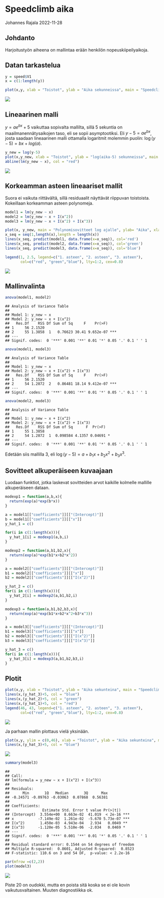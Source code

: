 Speedclimb aika
================
Johannes Rajala
2022-11-28

## Johdanto

Harjoitustyön aiheena on mallintaa erään henkilön nopeuskiipeilyaikoja.

## Datan tarkastelua

``` r
y = speed$V1
x = c(1:length(y))
```

``` r
plot(x,y, xlab = "Toistot", ylab = "Aika sekunneissa", main = "Speedclimbing ajat")
```

![](speedclimb_malli_files/figure-gfm/unnamed-chunk-3-1.png)<!-- -->

## Lineaarinen malli

$y=ae^{bx}+5$ vaikuttaa sopivalta mallilta, sillä 5 sekuntia on
maailmanennätysaikojen taso, eli se sopii asymptootiksi. Eli
$y-5 = ae^{bx}$, josta saadaan lineaarinen malli ottamalla logaritmit
molemmin puolin: $\log(y-5) = bx + log(a)$.

``` r
y_new = log(y-5)
plot(x,y_new, xlab = "Toistot", ylab = "log(aika-5) sekunneissa", main = "Log speedclimbing ajat")
abline(lm(y_new ~ x), col = "red")
```

![](speedclimb_malli_files/figure-gfm/unnamed-chunk-4-1.png)<!-- -->

## Korkeamman asteen lineaariset mallit

Suora ei vaikuta riittävältä, sillä residuaalit näyttävät riippuvan
toistoista. Kokeillaan korkeamman asteen polynomeja.

``` r
model1 = lm(y_new ~ x)
model2 = lm(y_new ~ x + I(x^2))
model3 = lm(y_new ~ x + I(x^2) + I(x^3))
```

``` r
plot(x, y_new, main = "Polynomisovitteet log ajalle", ylab= "Aika", xlab = "Toistot")
x_seq = seq(1,length(x),length = length(x))
lines(x_seq, predict(model1, data.frame(x=x_seq)), col='red')
lines(x_seq, predict(model2, data.frame(x=x_seq)), col='green')
lines(x_seq, predict(model3, data.frame(x=x_seq)), col='blue')

legend(1, 2.5, legend=c("1. asteen", "2. asteen", "3. asteen"),
       col=c("red", "green","blue"), lty=1:2, cex=0.8)
```

![](speedclimb_malli_files/figure-gfm/unnamed-chunk-6-1.png)<!-- -->

## Mallinvalinta

``` r
anova(model1, model2)
```

    ## Analysis of Variance Table
    ## 
    ## Model 1: y_new ~ x
    ## Model 2: y_new ~ x + I(x^2)
    ##   Res.Df    RSS Df Sum of Sq     F    Pr(>F)    
    ## 1     56 2.1520                                 
    ## 2     55 1.3858  1   0.76623 30.41 9.652e-07 ***
    ## ---
    ## Signif. codes:  0 '***' 0.001 '**' 0.01 '*' 0.05 '.' 0.1 ' ' 1

``` r
anova(model1, model3)
```

    ## Analysis of Variance Table
    ## 
    ## Model 1: y_new ~ x
    ## Model 2: y_new ~ x + I(x^2) + I(x^3)
    ##   Res.Df    RSS Df Sum of Sq     F    Pr(>F)    
    ## 1     56 2.1520                                 
    ## 2     54 1.2872  2   0.86481 18.14 9.412e-07 ***
    ## ---
    ## Signif. codes:  0 '***' 0.001 '**' 0.01 '*' 0.05 '.' 0.1 ' ' 1

``` r
anova(model2, model3)
```

    ## Analysis of Variance Table
    ## 
    ## Model 1: y_new ~ x + I(x^2)
    ## Model 2: y_new ~ x + I(x^2) + I(x^3)
    ##   Res.Df    RSS Df Sum of Sq      F  Pr(>F)  
    ## 1     55 1.3858                              
    ## 2     54 1.2872  1  0.098584 4.1357 0.04691 *
    ## ---
    ## Signif. codes:  0 '***' 0.001 '**' 0.01 '*' 0.05 '.' 0.1 ' ' 1

Edetään siis mallilla 3, eli $\log(y-5) = a+b_1x+b_2x^2+b_3x^3$.

## Sovitteet alkuperäiseen kuvaajaan

Luodaan funktiot, jotka laskevat sovitteiden arvot kaikille kolmelle
mallille alkuperäiseen dataan.

``` r
modexp1 = function(a,b,x){
  return(exp(a)*exp(b*x))
}

a = model1[["coefficients"]][["(Intercept)"]]
b = model1[["coefficients"]][["x"]]
y_hat_1 = c()

for(i in c(1:length(x))){
  y_hat_1[i] = modexp1(a,b,i)
}
```

``` r
modexp2 = function(a,b1,b2,x){
  return(exp(a)*exp(b1*x+b2*x^2))
}

a = model2[["coefficients"]][["(Intercept)"]]
b1 = model2[["coefficients"]][["x"]]
b2 = model2[["coefficients"]][["I(x^2)"]]

y_hat_2 = c()
for(i in c(1:length(x))){
  y_hat_2[i] = modexp2(a,b1,b2,i)
}
```

``` r
modexp3 = function(a,b1,b2,b3,x){
  return(exp(a)*exp(b1*x+b2*x^2+b3*x^3))
}

a = model3[["coefficients"]][["(Intercept)"]]
b1 = model3[["coefficients"]][["x"]]
b2 = model3[["coefficients"]][["I(x^2)"]]
b3 = model3[["coefficients"]][["I(x^3)"]]

y_hat_3 = c()
for(i in c(1:length(x))){
  y_hat_3[i] = modexp3(a,b1,b2,b3,i)
}
```

## Plotit

``` r
plot(x,y, xlab = "Toistot", ylab = "Aika sekunteina", main = "Speedclimb sovitteet")
lines(x,(y_hat_3)+5, col = "blue")
lines(x,(y_hat_2)+5, col = "green")
lines(x,(y_hat_1)+5, col = "red")
legend(46, 43, legend=c("1. asteen", "2. asteen", "3. asteen"),
       col=c("red", "green","blue"), lty=1:2, cex=0.8)
```

![](speedclimb_malli_files/figure-gfm/unnamed-chunk-13-1.png)<!-- -->

Ja parhaan mallin plottaus vielä yksinään.

``` r
plot(x,y, ylim = c(0,46), xlab = "Toistot", ylab = "Aika sekunteina", main = "Speedclimb, paras sovite")
lines(x,(y_hat_3)+5, col = "blue")
```

![](speedclimb_malli_files/figure-gfm/unnamed-chunk-14-1.png)<!-- -->

``` r
summary(model3)
```

    ## 
    ## Call:
    ## lm(formula = y_new ~ x + I(x^2) + I(x^3))
    ## 
    ## Residuals:
    ##      Min       1Q   Median       3Q      Max 
    ## -0.24571 -0.09763 -0.03063  0.07868  0.56381 
    ## 
    ## Coefficients:
    ##               Estimate Std. Error t value Pr(>|t|)    
    ## (Intercept)  3.554e+00  8.663e-02  41.019  < 2e-16 ***
    ## x           -7.149e-02  1.261e-02  -5.670 5.73e-07 ***
    ## I(x^2)       1.450e-03  4.943e-04   2.934   0.0049 ** 
    ## I(x^3)      -1.120e-05  5.510e-06  -2.034   0.0469 *  
    ## ---
    ## Signif. codes:  0 '***' 0.001 '**' 0.01 '*' 0.05 '.' 0.1 ' ' 1
    ## 
    ## Residual standard error: 0.1544 on 54 degrees of freedom
    ## Multiple R-squared:  0.8601, Adjusted R-squared:  0.8523 
    ## F-statistic: 110.6 on 3 and 54 DF,  p-value: < 2.2e-16

``` r
par(mfrow =c(2,2))
plot(model3)
```

![](speedclimb_malli_files/figure-gfm/unnamed-chunk-16-1.png)<!-- -->

Piste 20 on oudokki, mutta en poista sitä koska se ei ole kovin
vaikutusvaltainen. Muuten diagnostiikka ok.
